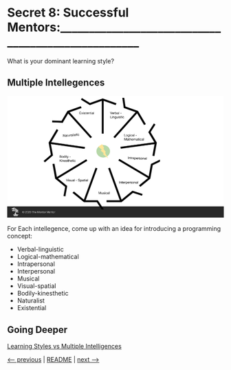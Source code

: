 # Secret  8: Successful Mentors:___________________________________________________

What is your dominant learning style?

## Multiple Intellegences

![Multiple Intellegences](images/s08-01-multiple-intellegences.png?raw=true)

For Each intellegence, come up with an idea for introducing a programming concept:

- Verbal-linguistic
- Logical-mathematical
- Intrapersonal
- Interpersonal
- Musical
- Visual-spatial
- Bodily-kinesthetic
- Naturalist
- Existential

## Going Deeper

[Learning Styles vs Multiple Intelligences](https://www.washingtonpost.com/news/answer-sheet/wp/2013/10/16/howard-gardner-multiple-intelligences-are-not-learning-styles)

[<-- previous](07.md) | [README](README.md) | [next -->](09.md)
